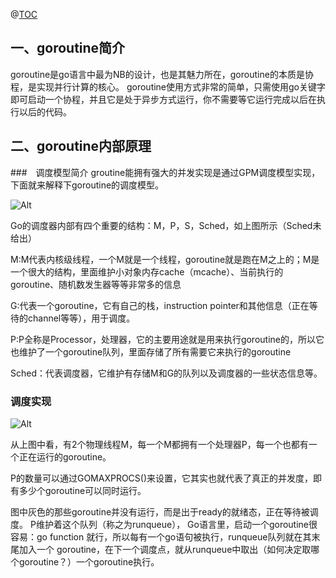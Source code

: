 @[TOC](goroutine的调度)

## 一、goroutine简介

goroutine是go语言中最为NB的设计，也是其魅力所在，goroutine的本质是协程，是实现并行计算的核心。
goroutine使用方式非常的简单，只需使用go关键字即可启动一个协程，并且它是处于异步方式运行，你不需要等它运行完成以后在执行以后的代码。

## 二、goroutine内部原理

###　调度模型简介
groutine能拥有强大的并发实现是通过GPM调度模型实现，下面就来解释下goroutine的调度模型。

![Alt](https://images2018.cnblogs.com/blog/1075473/201807/1075473-20180704144900055-654632620.jpg)

Go的调度器内部有四个重要的结构：M，P，S，Sched，如上图所示（Sched未给出）

M:M代表内核级线程，一个M就是一个线程，goroutine就是跑在M之上的；M是一个很大的结构，里面维护小对象内存cache（mcache）、当前执行的goroutine、随机数发生器等等非常多的信息

G:代表一个goroutine，它有自己的栈，instruction pointer和其他信息（正在等待的channel等等），用于调度。

P:P全称是Processor，处理器，它的主要用途就是用来执行goroutine的，所以它也维护了一个goroutine队列，里面存储了所有需要它来执行的goroutine

Sched：代表调度器，它维护有存储M和G的队列以及调度器的一些状态信息等。

### 调度实现

![Alt](https://images2018.cnblogs.com/blog/1075473/201807/1075473-20180704160300058-287296807.jpg)


从上图中看，有2个物理线程M，每一个M都拥有一个处理器P，每一个也都有一个正在运行的goroutine。

P的数量可以通过GOMAXPROCS()来设置，它其实也就代表了真正的并发度，即有多少个goroutine可以同时运行。

图中灰色的那些goroutine并没有运行，而是出于ready的就绪态，正在等待被调度。
P维护着这个队列（称之为runqueue），
Go语言里，启动一个goroutine很容易：go function 就行，所以每有一个go语句被执行，runqueue队列就在其末尾加入一个
goroutine，在下一个调度点，就从runqueue中取出（如何决定取哪个goroutine？）一个goroutine执行。